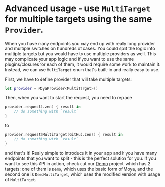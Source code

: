 Advanced usage - use `MultiTarget` for multiple targets using the same `Provider`.
===========

When you have many endpoints you may end up with really long provider and
multiple switches on hundreds of cases. You could split the logic into multiple
targets but you would have to use multiple providers as well. This may
complicate your app logic and if you want to use the same plugins/closures for
each of them, it would require some work to maintain it. Instead, we can
use `MultiTarget` enum that's built-in and really easy to use.

First, we have to define provider that will take multiple targets:
```swift
let provider = MoyaProvider<MultiTarget>()
```

Then, when you want to start the request, you need to replace
```swift
provider.request(.zen) { result in
    // do something with `result`
}
```

to

```swift
provider.request(MultiTarget(GitHub.zen)) { result in
    // do something with `result`
}
```

and that's it! Really simple to introduce it in your app and if you have many
endpoints that you want to split - this is the perfect solution for you. If you
want to see this API in action, check out our
[Demo](https://github.com/Moya/Moya/tree/master/Demo) project, which has 2
targets: one of them is `Demo`, which uses the basic form of Moya, and the
second one is `DemoMultiTarget`, which uses the modified version with usage of
`MultiTarget`.
